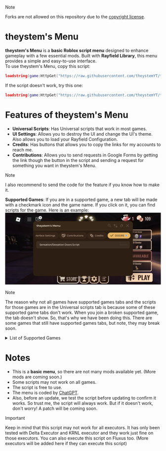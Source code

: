> [!NOTE]
> Forks are not allowed on this repository due to the [copyright license](LICENSE.md).
# theystem's Menu

**theystem's Menu** is a **basic Roblox script menu** designed to enhance gameplay with a few essential mods. Built with **Rayfield Library**, this menu provides a simple and easy-to-use interface.  
To use theystem's Menu, copy this script:
```lua
loadstring(game:HttpGet("https://raw.githubusercontent.com/theystemYT/theystems-Menu/refs/heads/main/theystem's%20Menu.lua"))()
```
If the script doesn't work, try this one:
```lua
loadstring(game:HttpGet("https://raw.githubusercontent.com/theystemYT/theystems-Menu/refs/heads/main/theystem's%20Menu.lua",true))()
```
# Features of theystem's Menu
- **Universal Scripts**: Has Universal scripts that work in most games.
- **UI Settings**: Allows you to destroy the UI and change the UI's theme. Also allows you to load your Rayfield Configuration.
- **Credits**: Has buttons that allows you to copy the links for my accounts to reach me.
- **Contributions**: Allows you to send requests in Google Forms by getting the link though the button in the script and sending a request for something you want in theystem's Menu.
> [!NOTE]
>I also recommend to send the code for the feature if you know how to make it.

**Supported Games**: If you are in a supported game, a new tab will be made with a checkmark icon and the game name. If you click on it, you can find scripts for the game.
Here is an example:
![Image](https://github.com/theystemYT/theystems-Menu/blob/main/Example.jpg)

>[!NOTE]
>The reason why not all games have supported games tabs and the scripts for those games are in the Universal scripts tab is because some of these supported game tabs don't work. When you join a broken supported game, the tab doesn't show. So, that's why we have been doing this. There are some games that still have supported games tabs, but note, they may break soon. 

<details>
  <summary>List of Supported Games</summary>
- DOORS 
- [FPS] Gun Grounds FFA
- Natural Disaster Survival
- Murder Mystery 2 or any game that is Murder Mystery 2 but modified or changed in some way. (This game isn't a supported games tab, but the script is called "YARHM" and it's in the Universal scripts tab)
- [UPD] Airsoft FE
- Gunfight Arena (In Universal Scripts Tab)
- OPPOSER VR [Alpha]
- Classic Hangman
- Shrimp Game
- Flee The Facility (YARHM Script)
- Jujutsu Shenanigans
- Life Sentence
- Drain City
- Hard Time
- a dusty trip
- RIVALS (In Universal Scripts Tab) (Has Key System)
- FORTLINE (In Universal Scripts Tab)
- Prison Life (In Universal Scripts Tab)
</details>

# Notes

- This is a **basic menu**, so there are not many mods available yet. (More mods are coming soon.)  
- Some scripts may not work on all games.  
- The script is free to use.  
- The menu is coded by [ChatGPT](https://chatgpt.com).
- Also, before an update, we test the script before updating to confirm it works. So trust me, the script will always work.
But if it doesn't work, don't worry! A patch will be coming soon.
> [!IMPORTANT]
> Keep in mind that this script may not work for all executors. It has only been tested with Delta Executor and KRNL executor and they work just fine on those executors. You can also execute this script on Fluxus too. (More executors will be added here if they can execute this script)
